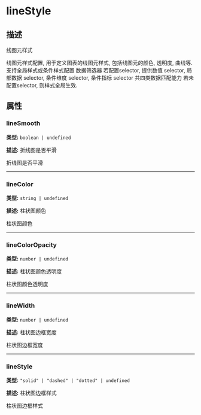 # lineStyle
## 描述
线图元样式

线图元样式配置, 用于定义图表的线图元样式, 包括线图元的颜色, 透明度, 曲线等.
支持全局样式或条件样式配置
数据筛选器
若配置selector, 提供数值 selector, 局部数据 selector, 条件维度 selector, 条件指标 selector 共四类数据匹配能力
若未配置selector, 则样式全局生效.


## 属性

### lineSmooth

**类型:** `boolean | undefined`

**描述:**
折线图是否平滑

折线图是否平滑

---

### lineColor

**类型:** `string | undefined`

**描述:**
柱状图颜色

柱状图颜色

---

### lineColorOpacity

**类型:** `number | undefined`

**描述:**
柱状图颜色透明度

柱状图颜色透明度

---

### lineWidth

**类型:** `number | undefined`

**描述:**
柱状图边框宽度

柱状图边框宽度

---

### lineStyle

**类型:** `"solid" | "dashed" | "dotted" | undefined`

**描述:**
柱状图边框样式

柱状图边框样式